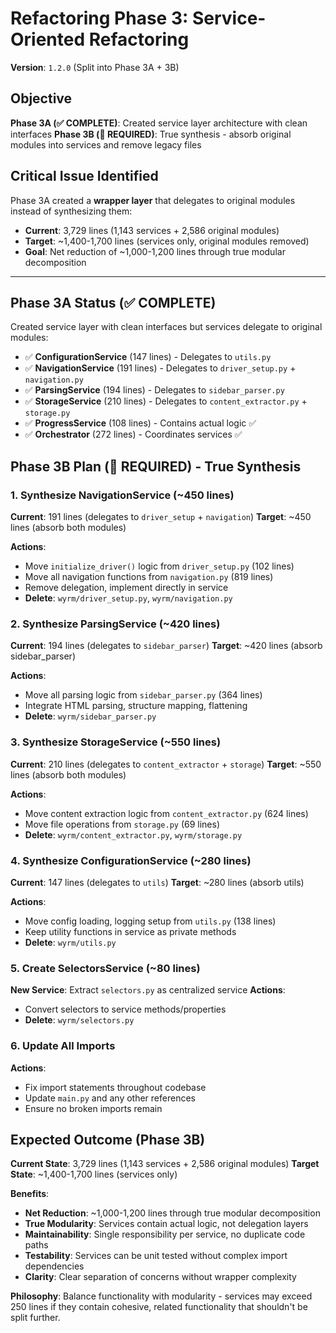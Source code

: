 # Refactoring Phase 3: Service-Oriented Refactoring
**Version**: `1.2.0` (Split into Phase 3A + 3B)

## Objective
**Phase 3A (✅ COMPLETE)**: Created service layer architecture with clean interfaces
**Phase 3B (🔄 REQUIRED)**: True synthesis - absorb original modules into services and remove legacy files

## Critical Issue Identified
Phase 3A created a **wrapper layer** that delegates to original modules instead of synthesizing them:
- **Current**: 3,729 lines (1,143 services + 2,586 original modules)
- **Target**: ~1,400-1,700 lines (services only, original modules removed)
- **Goal**: Net reduction of ~1,000-1,200 lines through true modular decomposition

---

## Phase 3A Status (✅ COMPLETE)
Created service layer with clean interfaces but services delegate to original modules:

- ✅ **ConfigurationService** (147 lines) - Delegates to `utils.py`
- ✅ **NavigationService** (191 lines) - Delegates to `driver_setup.py` + `navigation.py`
- ✅ **ParsingService** (194 lines) - Delegates to `sidebar_parser.py`
- ✅ **StorageService** (210 lines) - Delegates to `content_extractor.py` + `storage.py`
- ✅ **ProgressService** (108 lines) - Contains actual logic ✅
- ✅ **Orchestrator** (272 lines) - Coordinates services ✅

## Phase 3B Plan (🔄 REQUIRED) - True Synthesis

### 1. Synthesize NavigationService (~450 lines)
**Current**: 191 lines (delegates to `driver_setup` + `navigation`)
**Target**: ~450 lines (absorb both modules)

**Actions**:
- Move `initialize_driver()` logic from `driver_setup.py` (102 lines)
- Move all navigation functions from `navigation.py` (819 lines)
- Remove delegation, implement directly in service
- **Delete**: `wyrm/driver_setup.py`, `wyrm/navigation.py`

### 2. Synthesize ParsingService (~420 lines)
**Current**: 194 lines (delegates to `sidebar_parser`)
**Target**: ~420 lines (absorb sidebar_parser)

**Actions**:
- Move all parsing logic from `sidebar_parser.py` (364 lines)
- Integrate HTML parsing, structure mapping, flattening
- **Delete**: `wyrm/sidebar_parser.py`

### 3. Synthesize StorageService (~550 lines)
**Current**: 210 lines (delegates to `content_extractor` + `storage`)
**Target**: ~550 lines (absorb both modules)

**Actions**:
- Move content extraction logic from `content_extractor.py` (624 lines)
- Move file operations from `storage.py` (69 lines)
- **Delete**: `wyrm/content_extractor.py`, `wyrm/storage.py`

### 4. Synthesize ConfigurationService (~280 lines)
**Current**: 147 lines (delegates to `utils`)
**Target**: ~280 lines (absorb utils)

**Actions**:
- Move config loading, logging setup from `utils.py` (138 lines)
- Keep utility functions in service as private methods
- **Delete**: `wyrm/utils.py`

### 5. Create SelectorsService (~80 lines)
**New Service**: Extract `selectors.py` as centralized service
**Actions**:
- Convert selectors to service methods/properties
- **Delete**: `wyrm/selectors.py`

### 6. Update All Imports
**Actions**:
- Fix import statements throughout codebase
- Update `main.py` and any other references
- Ensure no broken imports remain

## Expected Outcome (Phase 3B)
**Current State**: 3,729 lines (1,143 services + 2,586 original modules)
**Target State**: ~1,400-1,700 lines (services only)

**Benefits**:
- **Net Reduction**: ~1,000-1,200 lines through true modular decomposition
- **True Modularity**: Services contain actual logic, not delegation layers
- **Maintainability**: Single responsibility per service, no duplicate code paths
- **Testability**: Services can be unit tested without complex import dependencies
- **Clarity**: Clear separation of concerns without wrapper complexity

**Philosophy**: Balance functionality with modularity - services may exceed 250 lines if they contain cohesive, related functionality that shouldn't be split further.
